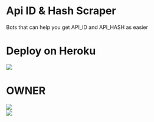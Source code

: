 # Api ID & Hash Scraper

Bots that can help you get API_ID and API_HASH as easier

# Deploy on Heroku

<a href="https://heroku.com/deploy?template=https://github.com/Kobsser/appScraper"><img src="https://img.shields.io/badge/Deploy%20on%20Heroku-success?style=for-the-badge&logo=heroku" /></a>

# OWNER

<a href="https://t.me/Kobsser"><img src="https://img.shields.io/badge/Kobsser-blue?style=for-the-badge&logo=telegram" /></a>
<br>
<a href="https://t.me/TgOrgBot"><img src="https://img.shields.io/badge/BOT-@TgOrgBot-blue?style=flat-square&logo=telegram" /></a>